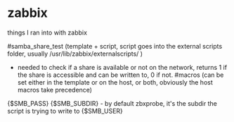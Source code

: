 # zabbix
things I ran into with zabbix

#samba_share_test (template + script, script goes into the external scripts folder, usually /usr/lib/zabbix/externalscripts/ )
- needed to check if a share is available or not on the network, returns 1 if the share is accessible and can be written to, 0 if not.
 #macros (can be set either in the template or on the host, or both, obviously the host macros take precedence)

 {$SMB_PASS}
 {$SMB_SUBDIR} - by default zbxprobe, it's the subdir the script is trying to write to
 {$SMB_USER}
